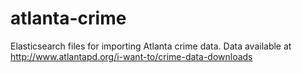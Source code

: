 # atlanta-crime
Elasticsearch files for importing Atlanta crime data.  Data available at http://www.atlantapd.org/i-want-to/crime-data-downloads
